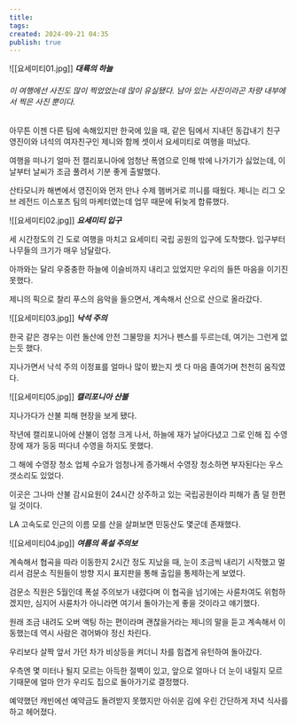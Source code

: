 ```yaml
---
title: 
tags: 
created: 2024-09-21 04:35
publish: true
---
```

![[요세미티01.jpg]]
**_대륙의 하늘_**
###### _이 여행에선 사진도 많이 찍었었는데 많이 유실됐다. 남아 있는 사진이라곤 차량 내부에서 찍은 사진 뿐이다._

아무튼 이젠 다른 팀에 속해있지만 한국에 있을 때, 같은 팀에서 지내던 동갑내기 친구 영진이와 녀석의 여자친구인 제니와 함께 셋이서 요세미티로 여행을 떠났다.

여행을 떠나기 얼마 전 캘리포니아에 엄청난 폭염으로 인해 밖에 나가기가 싫었는데, 이 날부터 날씨가 조금 풀려서 기분 좋게 출발했다.

산타모니카 해변에서 영진이와 먼저 만나 수제 햄버거로 끼니를 때웠다. 제니는 리그 오브 레전드 이스포츠 팀의 마케터였는데 업무 때문에 뒤늦게 합류했다.

![[요세미티02.jpg]]
**_요세미티 입구_**

세 시간정도의 긴 도로 여행을 마치고 요세미티 국립 공원의 입구에 도착했다. 입구부터 나무들의 크기가 매우 남달랐다.

아까와는 달리 우중충한 하늘에 이슬비까지 내리고 있었지만 우리의 들뜬 마음을 이기진 못했다.

제니의 픽으로 찰리 푸스의 음악을 들으면서, 계속해서 산으로 산으로 올라갔다.

![[요세미티03.jpg]]
**_낙석 주의_**

한국 같은 경우는 이런 돌산에 안전 그물망을 치거나 펜스를 두르는데, 여기는 그런게 없는듯 했다.

지나가면서 낙석 주의 이정표를 얼마나 많이 봤는지 셋 다 마음 졸여가며 천천히 움직였다.

![[요세미티05.jpg]]
**_캘리포니아 산불_**

지나가다가 산불 피해 현장을 보게 됐다.

작년에 캘리포니아에 산불이 엄청 크게 나서, 하늘에 재가 날아다녔고 그로 인해 집 수영장에 재가 둥둥 떠다녀 수영을 하지도 못했다.

그 해에 수영장 청소 업체 수요가 엄청나게 증가해서 수영장 청소하면 부자된다는 우스갯소리도 있었다.

이곳은 그나마 산불 감시요원이 24시간 상주하고 있는 국립공원이라 피해가 좀 덜 한편일 것이다.

LA 고속도로 인근의 이름 모를 산을 살펴보면 민둥산도 몇군데 존재했다.

![[요세미티04.jpg]]
**_여름의 폭설 주의보_**

계속해서 협곡을 따라 이동한지 2시간 정도 지났을 때, 눈이 조금씩 내리기 시작했고 멀리서 검문소 직원들이 방향 지시 표지판을 통해 출입을 통제하는게 보였다.

검문소 직원은 5월인데 폭설 주의보가 내렸다며 이 협곡을 넘기에는 사륜차여도 위험하겠지만, 심지어 사륜차가 아니라면 여기서 돌아가는게 좋을 것이라고 얘기했다.

원래 조금 내려도 오버 액팅 하는 편이라며 괜찮을거라는 제니의 말을 듣고 계속해서 이동했는데 역시 사람은 겪어봐야 정신 차린다.

우리보다 살짝 앞서 가던 차가 비상등을 켜더니 차를 힘겹게 유턴하여 돌아갔다.

우측엔 몇 미터나 될지 모르는 아득한 절벽이 있고, 앞으로 얼마나 더 눈이 내릴지 모르기때문에 얼마 안가 우리도 집으로 돌아가기로 결정했다.

예약했던 캐빈에선 예약금도 돌려받지 못했지만 아쉬운 김에 우린 간단하게 저녁 식사를 하고 헤어졌다.

